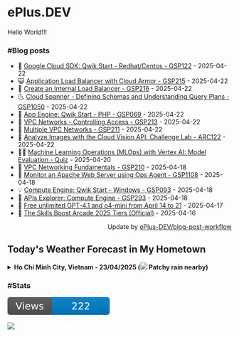 # ePlus.DEV

Hello World!!!

### #Blog posts

- 🧰 [Google Cloud SDK: Qwik Start - Redhat/Centos - GSP122](https://eplus.dev/google-cloud-sdk-qwik-start-redhatcentos-gsp122) - 2025-04-22 
- 😺 [Application Load Balancer with Cloud Armor - GSP215](https://eplus.dev/application-load-balancer-with-cloud-armor-gsp215) - 2025-04-22 
- 🗽 [Create an Internal Load Balancer - GSP216](https://eplus.dev/create-an-internal-load-balancer-gsp216) - 2025-04-22 
- 🌜 [Cloud Spanner - Defining Schemas and Understanding Query Plans - GSP1050](https://eplus.dev/cloud-spanner-defining-schemas-and-understanding-query-plans-gsp1050) - 2025-04-22 
- 📝 [App Engine: Qwik Start - PHP - GSP069](https://eplus.dev/app-engine-qwik-start-php-gsp069) - 2025-04-22 
- 🚀 [VPC Networks - Controlling Access - GSP213](https://eplus.dev/vpc-networks-controlling-access-gsp213) - 2025-04-22 
- 💼 [Multiple VPC Networks - GSP211](https://eplus.dev/multiple-vpc-networks-gsp211) - 2025-04-22 
- 🦣 [Analyze Images with the Cloud Vision API: Challenge Lab - ARC122](https://eplus.dev/analyze-images-with-the-cloud-vision-api-challenge-lab-arc122) - 2025-04-22 
- 👨‍🏫 [Machine Learning Operations &lpar;MLOps&rpar; with Vertex AI: Model Evaluation - Quiz](https://eplus.dev/machine-learning-operations-mlops-with-vertex-ai-model-evaluation-quiz) - 2025-04-20 
- 🔭 [VPC Networking Fundamentals - GSP210](https://eplus.dev/vpc-networking-fundamentals-gsp210) - 2025-04-18 
- 🤡 [Monitor an Apache Web Server using Ops Agent - GSP1108](https://eplus.dev/monitor-an-apache-web-server-using-ops-agent-gsp1108) - 2025-04-18 
- 💡 [Compute Engine: Qwik Start - Windows - GSP093](https://eplus.dev/compute-engine-qwik-start-windows-gsp093) - 2025-04-18 
- 🦣 [APIs Explorer: Compute Engine - GSP293](https://eplus.dev/apis-explorer-compute-engine-gsp293) - 2025-04-18 
- 💪 [Free unlimited GPT-4.1 and o4-mini from April 14 to 21](https://eplus.dev/free-unlimited-gpt-41-and-o4-mini-from-april-14-to-21) - 2025-04-17 
- 🤡 [The Skills Boost Arcade 2025 Tiers &lpar;Official&rpar;](https://eplus.dev/the-skills-boost-arcade-2025-tiers-official) - 2025-04-16 


<div align="right">
    Update by <a target="_blank" href="https://github.com/ePlus-DEV/blog-post-workflow">ePlus-DEV/blog-post-workflow</a>
</div>


## Today's Weather Forecast in My Hometown



<details>
    <summary><b>Ho Chi Minh City, Vietnam - 23/04/2025 (<img src="https://cdn.weatherapi.com/weather/64x64/day/176.png" width="25" /> Patchy rain nearby)</b>
    </summary>

    
<table>
    <tr>
        <th>Hour</th>
        <td>00:00</td><td>01:00</td><td>02:00</td><td>03:00</td><td>04:00</td><td>05:00</td><td>06:00</td><td>07:00</td><td>08:00</td><td>09:00</td><td>10:00</td><td>11:00</td><td>12:00</td><td>13:00</td><td>14:00</td><td>15:00</td><td>16:00</td><td>17:00</td><td>18:00</td><td>19:00</td><td>20:00</td><td>21:00</td><td>22:00</td><td>23:00</td>
    </tr>
    <tr>
        <th>Weather</th>
        <td><img src="https://cdn.weatherapi.com/weather/64x64/night/113.png"></img></td><td><img src="https://cdn.weatherapi.com/weather/64x64/night/113.png"></img></td><td><img src="https://cdn.weatherapi.com/weather/64x64/night/113.png"></img></td><td><img src="https://cdn.weatherapi.com/weather/64x64/night/113.png"></img></td><td><img src="https://cdn.weatherapi.com/weather/64x64/night/113.png"></img></td><td><img src="https://cdn.weatherapi.com/weather/64x64/night/113.png"></img></td><td><img src="https://cdn.weatherapi.com/weather/64x64/day/113.png"></img></td><td><img src="https://cdn.weatherapi.com/weather/64x64/day/113.png"></img></td><td><img src="https://cdn.weatherapi.com/weather/64x64/day/116.png"></img></td><td><img src="https://cdn.weatherapi.com/weather/64x64/day/116.png"></img></td><td><img src="https://cdn.weatherapi.com/weather/64x64/day/116.png"></img></td><td><img src="https://cdn.weatherapi.com/weather/64x64/day/116.png"></img></td><td><img src="https://cdn.weatherapi.com/weather/64x64/day/116.png"></img></td><td><img src="https://cdn.weatherapi.com/weather/64x64/day/116.png"></img></td><td><img src="https://cdn.weatherapi.com/weather/64x64/day/176.png"></img></td><td><img src="https://cdn.weatherapi.com/weather/64x64/day/113.png"></img></td><td><img src="https://cdn.weatherapi.com/weather/64x64/day/113.png"></img></td><td><img src="https://cdn.weatherapi.com/weather/64x64/day/116.png"></img></td><td><img src="https://cdn.weatherapi.com/weather/64x64/day/176.png"></img></td><td><img src="https://cdn.weatherapi.com/weather/64x64/night/176.png"></img></td><td><img src="https://cdn.weatherapi.com/weather/64x64/night/296.png"></img></td><td><img src="https://cdn.weatherapi.com/weather/64x64/night/116.png"></img></td><td><img src="https://cdn.weatherapi.com/weather/64x64/night/113.png"></img></td><td><img src="https://cdn.weatherapi.com/weather/64x64/night/113.png"></img></td>
    </tr>
    <tr>
        <th>Condition</th>
        <td width="200px">Clear </td><td width="200px">Clear </td><td width="200px">Clear </td><td width="200px">Clear </td><td width="200px">Clear </td><td width="200px">Clear </td><td width="200px">Sunny</td><td width="200px">Sunny</td><td width="200px">Partly Cloudy </td><td width="200px">Partly Cloudy </td><td width="200px">Partly Cloudy </td><td width="200px">Partly Cloudy </td><td width="200px">Partly Cloudy </td><td width="200px">Partly Cloudy </td><td width="200px">Patchy rain nearby</td><td width="200px">Sunny</td><td width="200px">Sunny</td><td width="200px">Partly Cloudy </td><td width="200px">Patchy rain nearby</td><td width="200px">Patchy rain nearby</td><td width="200px">Light rain</td><td width="200px">Partly Cloudy </td><td width="200px">Clear </td><td width="200px">Clear </td>
    </tr>
    <tr>
        <th>Temperature</th>
        <td>27.7 °C</td><td>28.4 °C</td><td>27.3 °C</td><td>27 °C</td><td>26.7 °C</td><td>26.4 °C</td><td>26.5 °C</td><td>27.9 °C</td><td>29.8 °C</td><td>31.9 °C</td><td>34.1 °C</td><td>36.1 °C</td><td>37.5 °C</td><td>37.5 °C</td><td>36 °C</td><td>34.7 °C</td><td>33.2 °C</td><td>32.4 °C</td><td>30.6 °C</td><td>29 °C</td><td>28.4 °C</td><td>28.2 °C</td><td>28.3 °C</td><td>28.1 °C</td>
    </tr>
    <tr>
        <th>Wind</th>
        <td>7.2 kph</td><td>6.5 kph</td><td>6.1 kph</td><td>4.3 kph</td><td>4.3 kph</td><td>5.4 kph</td><td>4.3 kph</td><td>5.8 kph</td><td>7.2 kph</td><td>7.6 kph</td><td>6.8 kph</td><td>6.8 kph</td><td>5.8 kph</td><td>7.2 kph</td><td>15.8 kph</td><td>21.2 kph</td><td>23 kph</td><td>22 kph</td><td>22 kph</td><td>19.1 kph</td><td>14.4 kph</td><td>12.6 kph</td><td>11.5 kph</td><td>10.4 kph</td>
    </tr>
</table>


<div align="right">
    Updated at: 2025-04-22T19:00:08Z - by <a target="_blank"
        href="https://github.com/ePlus-DEV/weather-forecast">ePlus-DEV/weather-forecast</a>
</div>
</details>


### #Stats

[![Image of counter](https://github.com/ePlus-DEV/view-counter/blob/main/svg/685088620/badge.svg)](https://github.com/ePlus-DEV/view-counter/blob/main/readme/685088620/week.md)

![](https://komarev.com/ghpvc/?username=ePlus-DEV&style=for-the-badge)
